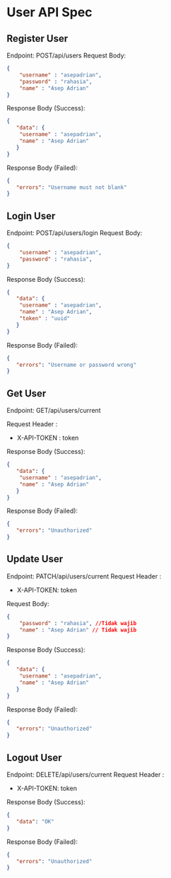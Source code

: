 # User API Spec

## Register User
Endpoint: POST/api/users
Request Body:
```json
{
    "username" : "asepadrian",
    "password" : "rahasia",
    "name" : "Asep Adrian"
}
``` 
Response Body (Success):
```json
{
   "data": {
    "username" : "asepadrian",
    "name" : "Asep Adrian"
   } 
}
```

Response Body (Failed):
```json
{
   "errors": "Username must not blank"
}
```

## Login User
Endpoint: POST/api/users/login
Request Body:
```json
{
    "username" : "asepadrian",
    "password" : "rahasia",
}
``` 
Response Body (Success):
```json
{
   "data": {
    "username" : "asepadrian",
    "name" : "Asep Adrian",
    "token" : "uuid"
   } 
}
```

Response Body (Failed):
```json
{
   "errors": "Username or password wrong"
}
```

## Get User
Endpoint: GET/api/users/current

Request Header :
- X-API-TOKEN :  token
 
Response Body (Success):
```json
{
   "data": {
    "username" : "asepadrian",
    "name" : "Asep Adrian"
   } 
}
```

Response Body (Failed):
```json
{
   "errors": "Unauthorized"
}
```

## Update User
Endpoint: PATCH/api/users/current
Request Header : 
- X-API-TOKEN: token

Request Body:
```json
{
    "password" : "rahasia", //Tidak wajib
    "name" : "Asep Adrian" // Tidak wajib
}
``` 
Response Body (Success):
```json
{
   "data": {
    "username" : "asepadrian",
    "name" : "Asep Adrian"
   } 
}
```

Response Body (Failed):
```json
{
   "errors": "Unauthorized"
}
```

## Logout User
Endpoint: DELETE/api/users/current
Request Header : 
- X-API-TOKEN: token


Response Body (Success):
```json
{
   "data": "OK"
}
```

Response Body (Failed):
```json
{
   "errors": "Unauthorized"
}
```